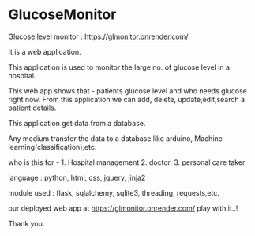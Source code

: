 # GlucoseMonitor

Glucose level monitor : https://glmonitor.onrender.com/

It is a web application.

This application is used to monitor the large no. of glucose level in a hospital.

This web app shows that - patients glucose level and who needs glucose right now.
From this application we can add, delete, update,edit,search a patient details.

This application get data from a database.

Any medium transfer the data to a database like arduino, Machine-learning(classification),etc.

who is this for - 1. Hospital management
                  2. doctor.
                  3. personal care taker
                  
 language : python, html, css, jquery, jinja2
 
 module used : flask, sqlalchemy, sqlite3, threading, requests,etc.
 
 our deployed web app at https://glmonitor.onrender.com/
 play with it..!
 
 Thank you.
 
